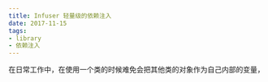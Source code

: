 ```yaml
---
title: Infuser 轻量级的依赖注入
date: 2017-11-15
tags:
- library
- 依赖注入
---
```

在日常工作中，在使用一个类的时候难免会把其他类的对象作为自己内部的变量，